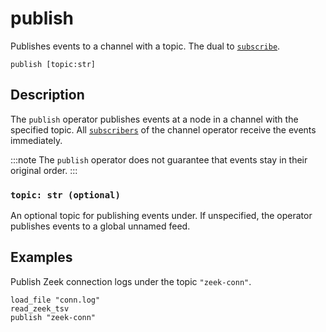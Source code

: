 # publish

Publishes events to a channel with a topic. The dual to
[`subscribe`](subscribe.md).

```tql
publish [topic:str]
```
## Description

The `publish` operator publishes events at a node in a channel with the
specified topic. All [`subscribers`](subscribe.md) of the channel operator
receive the events immediately.

:::note
The `publish` operator does not guarantee that events stay in their
original order.
:::

### `topic: str (optional)`

An optional topic for publishing events under. If unspecified, the operator
publishes events to a global unnamed feed.

## Examples

Publish Zeek connection logs under the topic `"zeek-conn"`.

```tql
load_file "conn.log"
read_zeek_tsv
publish "zeek-conn"
```
